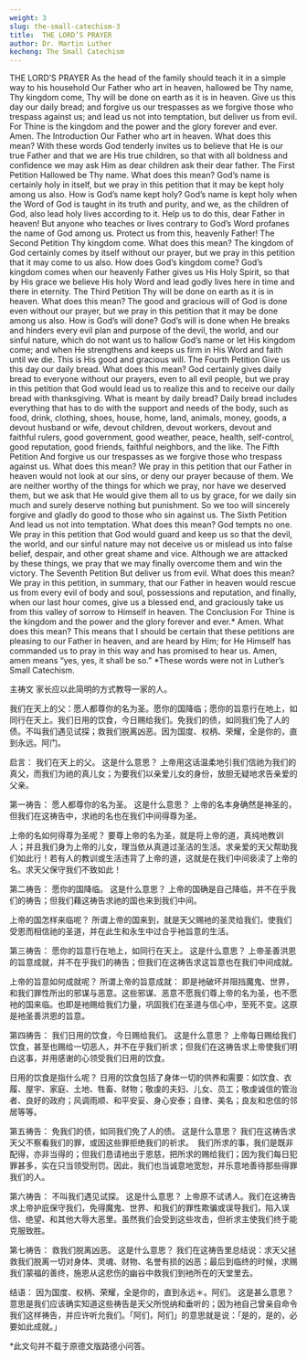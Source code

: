 ```yaml
---
weight: 3
slug: the-small-catechism-3
title:  THE LORD’S PRAYER
author: Dr. Martin Luther
kecheng: The Small Catechism
---
```


THE LORD’S PRAYER
As the head of the family should teach it in a simple way to his household
Our Father who art in heaven, hallowed be Thy name, Thy kingdom come, Thy will be done on earth as it is in heaven. Give us this day our daily bread; and forgive us our trespasses as we forgive those who trespass against us; and lead us not into temptation, but deliver us from evil. For Thine is the kingdom and the power and the glory forever and ever. Amen.
The Introduction
Our Father who art in heaven.
What does this mean? With these words God tenderly invites us to believe that He is our true Father and that we are His true children, so that with all boldness and confidence we may ask Him as dear children ask their dear father.
The First Petition
Hallowed be Thy name.
What does this mean? God’s name is certainly holy in itself, but we pray in this petition that it may be kept holy among us also.
How is God’s name kept holy? God’s name is kept holy when the Word of God is taught in its truth and purity, and we, as the children of God, also lead holy lives according to it. Help us to do this, dear Father in heaven! But anyone who teaches or lives contrary to God’s Word profanes the name of God among us. Protect us from this, heavenly Father!
The Second Petition
Thy kingdom come.
What does this mean? The kingdom of God certainly comes by itself without our prayer, but we pray in this petition that it may come to us also.
How does God’s kingdom come? God’s kingdom comes when our heavenly Father gives us His Holy Spirit, so that by His grace we believe His holy Word and lead godly lives here in time and there in eternity.
The Third Petition
Thy will be done on earth as it is in heaven.
What does this mean? The good and gracious will of God is done even without our prayer, but we pray in this petition that it may be done among us also.
How is God’s will done? God’s will is done when He breaks and hinders every evil plan and purpose of the devil, the world, and our sinful nature, which do not want us to hallow God’s name or let His kingdom come; and when He strengthens and keeps us firm in His Word and faith until we die.
This is His good and gracious will.
The Fourth Petition
Give us this day our daily bread.
What does this mean? God certainly gives daily bread to everyone without our prayers, even to all evil people, but we pray in this petition that God would lead us to realize this and to receive our daily bread with thanksgiving.
What is meant by daily bread? Daily bread includes everything that has to do with the support and needs of the body, such as food, drink, clothing, shoes, house, home, land, animals, money, goods, a devout husband or wife, devout children, devout workers, devout and faithful rulers, good government, good weather, peace, health, self-control, good reputation, good friends, faithful neighbors, and the like.
The Fifth Petition
And forgive us our trespasses as we forgive those who trespass against us.
What does this mean? We pray in this petition that our Father in heaven would not look at our sins, or deny our prayer because of them. We are neither worthy of the things for which we pray, nor have we deserved them, but we ask that He would give them all to us by grace, for we daily sin much and surely deserve nothing but punishment. So we too will sincerely forgive and gladly do good to those who sin against us.
The Sixth Petition
And lead us not into temptation.
What does this mean? God tempts no one. We pray in this petition that God would guard and keep us so that the devil, the world, and our sinful nature may not deceive us or mislead us into false belief, despair, and other great shame and vice. Although we are attacked by these things, we pray that we may finally overcome them and win the victory.
The Seventh Petition
But deliver us from evil.
What does this mean? We pray in this petition, in summary, that our Father in heaven would rescue us from every evil of body and soul, possessions and reputation, and finally, when our last hour comes, give us a blessed end, and graciously take us from this valley of sorrow to Himself in heaven.
The Conclusion
For Thine is the kingdom and the power and the glory forever and ever.* Amen.
What does this mean? This means that I should be certain that these petitions are pleasing to our Father in heaven, and are heard by Him; for He Himself has commanded us to pray in this way and has promised to hear us. Amen, amen means “yes, yes, it shall be so.”
*These words were not in Luther’s Small Catechism.

主祷文
家长应以此简明的方式教导一家的人。

我们在天上的父：愿人都尊你的名为圣。愿你的国降临；愿你的旨意行在地上，如同行在天上。我们日用的饮食，今日赐给我们。免我们的债，如同我们免了人的债。不叫我们遇见试探；救我们脱离凶恶。因为国度、权柄、荣耀，全是你的，直到永远。阿门。

启言：
我们在天上的父。
这是什么意思？ 上帝用这话温柔地引我们信祂为我们的真父，而我们为祂的真儿女；为要我们以亲爱儿女的身份，放胆无疑地求告亲爱的父亲。

第一祷告：
愿人都尊你的名为圣。
这是什么意思？ 上帝的名本身确然是神圣的，但我们在这祷告中，求祂的名也在我们中间得尊为圣。

上帝的名如何得尊为圣呢？ 要尊上帝的名为圣，就是将上帝的道，真纯地教训人；并且我们身为上帝的儿女，理当依从真道过圣洁的生活。求亲爱的天父帮助我们如此行！若有人的教训或生活违背了上帝的道，这就是在我们中间亵渎了上帝的名。求天父保守我们不致如此！

第二祷告：
愿你的国降临。
这是什么意思？ 上帝的国确是自己降临，并不在乎我们的祷告；但我们藉这祷告求祂的国也来到我们中间。

上帝的国怎样来临呢？ 所谓上帝的国来到，就是天父赐衪的圣灵给我们，使我们受恩而相信祂的圣道，并在此生和永生中过合乎衪旨意的生活。

第三祷告：
愿你的旨意行在地上，如同行在天上。
这是什么意思？ 上帝圣善洪恩的旨意成就，并不在乎我们的祷告；但我们在这祷告求这旨意也在我们中间成就。

上帝的旨意如何成就呢？ 所谓上帝的旨意成就： 即是衪破坏并阻挡魔鬼、世界，和我们罪性所出的邪谋与恶意。这些邪谋、恶意不愿我们尊上帝的名为圣，也不愿衪的国来临。也即是衪赐给我们力量，巩固我们在圣道与信心中，至死不变。这原是衪圣善洪恩的旨意。

第四祷告：
我们日用的饮食，今日赐给我们。
这是什么意思？ 上帝每日赐给我们饮食，甚至也赐给一切恶人，并不在乎我们祈求；但我们在这祷告求上帝使我们明白这事，并用感谢的心领受我们日用的饮食。

日用的饮食是指什么呢？ 日用的饮食包括了身体一切的供养和需要：如饮食、衣履、屋宇、家庭、土地、牲畜、财物；敬虔的夫妇、儿女、员工；敬虔诚信的管治者、良好的政府；风调雨顺、和平安妥、身心安泰；自律、美名；良友和忠信的邻居等等。

第五祷告：
免我们的债，如同我们免了人的债。
这是什么意思？ 我们在这祷告求天父不察看我们的罪，或因这些罪拒绝我们的祈求。　我们所求的事，我们是既非配得，亦非当得的；但我们恳请衪出于恩慈，把所求的赐给我们；因为我们每日犯罪甚多，实在只当领受刑罚。因此，我们也当诚意地宽恕，并乐意地善待那些得罪我们的人。

第六祷告：
不叫我们遇见试探。
这是什么意思？ 上帝原不试诱人。我们在这祷告求上帝护庇保守我们，免得魔鬼、世界、和我们的罪性欺骗或误导我们，陷入误信、绝望、和其他大辱大恶里。虽然我们会受到这些攻击，但祈求主使我们终于能克服致胜。

第七祷告：
救我们脱离凶恶。
这是什么意思？ 我们在这祷告里总结说：求天父拯救我们脱离一切对身体、灵魂、财物、名誉有损的凶恶；最后到临终的时候，求赐我们蒙福的善终，施恩从这悲伤的幽谷中救我们到衪所在的天堂里去。

结语：
因为国度、权柄、荣耀，全是你的，直到永远＊。阿们。
这是甚么意思？ 意思是我们应该确实知道这些祷告是天父所悦纳和垂听的；因为衪自己曾亲自命令我们这样祷告，并应许听允我们。「阿们，阿们」的意思就是说：「是的，是的，必要如此成就。」

*此文句并不载于原德文版路德小问答。
